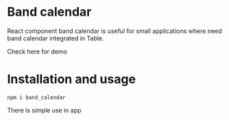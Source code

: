 # Band calendar
React component band calendar is useful for small applications where need band calendar integrated in Table.

Check here for demo

# Installation and usage

```
npm i band_calendar
```
There is simple use in app
```js

```